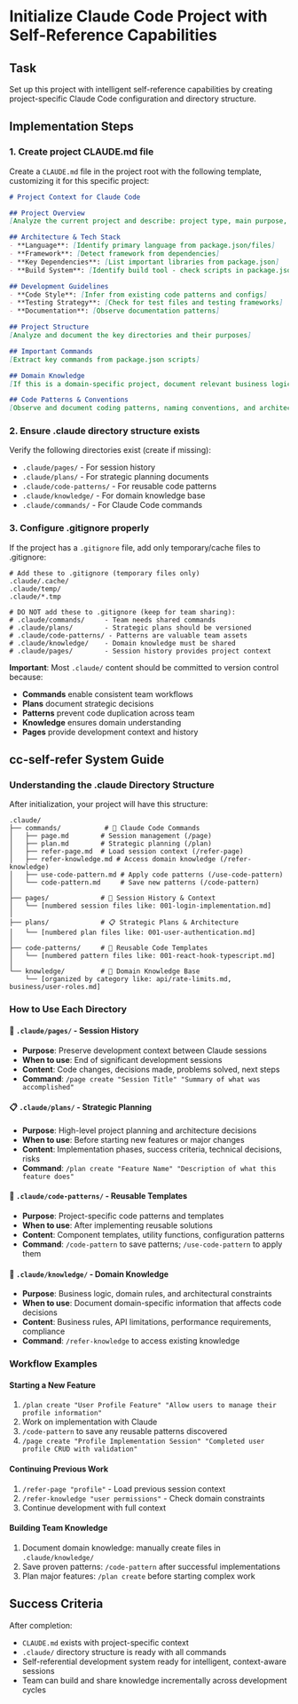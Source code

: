 # Initialize Claude Code Project with Self-Reference Capabilities

## Task

Set up this project with intelligent self-reference capabilities by creating project-specific Claude Code configuration and directory structure.

## Implementation Steps

### 1. Create project CLAUDE.md file

Create a `CLAUDE.md` file in the project root with the following template, customizing it for this specific project:

```markdown
# Project Context for Claude Code

## Project Overview
[Analyze the current project and describe: project type, main purpose, key features]

## Architecture & Tech Stack
- **Language**: [Identify primary language from package.json/files]
- **Framework**: [Detect framework from dependencies]
- **Key Dependencies**: [List important libraries from package.json]
- **Build System**: [Identify build tool - check scripts in package.json]

## Development Guidelines
- **Code Style**: [Infer from existing code patterns and configs]
- **Testing Strategy**: [Check for test files and testing frameworks]
- **Documentation**: [Observe documentation patterns]

## Project Structure
[Analyze and document the key directories and their purposes]

## Important Commands
[Extract key commands from package.json scripts]

## Domain Knowledge
[If this is a domain-specific project, document relevant business logic or constraints]

## Code Patterns & Conventions
[Observe and document coding patterns, naming conventions, and architectural decisions used in this project]
```

### 2. Ensure .claude directory structure exists

Verify the following directories exist (create if missing):
- `.claude/pages/` - For session history
- `.claude/plans/` - For strategic planning documents  
- `.claude/code-patterns/` - For reusable code patterns
- `.claude/knowledge/` - For domain knowledge base
- `.claude/commands/` - For Claude Code commands

### 3. Configure .gitignore properly

If the project has a `.gitignore` file, add only temporary/cache files to .gitignore:

```gitignore
# Add these to .gitignore (temporary files only)
.claude/.cache/
.claude/temp/
.claude/*.tmp

# DO NOT add these to .gitignore (keep for team sharing):
# .claude/commands/     - Team needs shared commands
# .claude/plans/        - Strategic plans should be versioned
# .claude/code-patterns/ - Patterns are valuable team assets
# .claude/knowledge/    - Domain knowledge must be shared
# .claude/pages/        - Session history provides project context
```

**Important**: Most `.claude/` content should be committed to version control because:
- **Commands** enable consistent team workflows
- **Plans** document strategic decisions  
- **Patterns** prevent code duplication across team
- **Knowledge** ensures domain understanding
- **Pages** provide development context and history

## cc-self-refer System Guide

### Understanding the .claude Directory Structure

After initialization, your project will have this structure:

```
.claude/
├── commands/           # 🎯 Claude Code Commands
│   ├── page.md        # Session management (/page)
│   ├── plan.md        # Strategic planning (/plan)  
│   ├── refer-page.md  # Load session context (/refer-page)
│   ├── refer-knowledge.md # Access domain knowledge (/refer-knowledge)
│   ├── use-code-pattern.md # Apply code patterns (/use-code-pattern)
│   └── code-pattern.md     # Save new patterns (/code-pattern)
│
├── pages/             # 📄 Session History & Context
│   └── [numbered session files like: 001-login-implementation.md]
│
├── plans/             # 📋 Strategic Plans & Architecture  
│   └── [numbered plan files like: 001-user-authentication.md]
│
├── code-patterns/     # 🧩 Reusable Code Templates
│   └── [numbered pattern files like: 001-react-hook-typescript.md]
│
└── knowledge/         # 🧠 Domain Knowledge Base
    └── [organized by category like: api/rate-limits.md, business/user-roles.md]
```

### How to Use Each Directory

#### 📄 `.claude/pages/` - Session History
- **Purpose**: Preserve development context between Claude sessions
- **When to use**: End of significant development sessions
- **Content**: Code changes, decisions made, problems solved, next steps
- **Command**: `/page create "Session Title" "Summary of what was accomplished"`

#### 📋 `.claude/plans/` - Strategic Planning  
- **Purpose**: High-level project planning and architecture decisions
- **When to use**: Before starting new features or major changes
- **Content**: Implementation phases, success criteria, technical decisions, risks
- **Command**: `/plan create "Feature Name" "Description of what this feature does"`

#### 🧩 `.claude/code-patterns/` - Reusable Templates
- **Purpose**: Project-specific code patterns and templates
- **When to use**: After implementing reusable solutions
- **Content**: Component templates, utility functions, configuration patterns
- **Command**: `/code-pattern` to save patterns; `/use-code-pattern` to apply them

#### 🧠 `.claude/knowledge/` - Domain Knowledge
- **Purpose**: Business logic, domain rules, and architectural constraints  
- **When to use**: Document domain-specific information that affects code decisions
- **Content**: Business rules, API limitations, performance requirements, compliance
- **Command**: `/refer-knowledge` to access existing knowledge

### Workflow Examples

#### Starting a New Feature
1. `/plan create "User Profile Feature" "Allow users to manage their profile information"`
2. Work on implementation with Claude
3. `/code-pattern` to save any reusable patterns discovered
4. `/page create "Profile Implementation Session" "Completed user profile CRUD with validation"`

#### Continuing Previous Work
1. `/refer-page "profile"` - Load previous session context
2. `/refer-knowledge "user permissions"` - Check domain constraints
3. Continue development with full context

#### Building Team Knowledge  
1. Document domain knowledge: manually create files in `.claude/knowledge/`
2. Save proven patterns: `/code-pattern` after successful implementations
3. Plan major features: `/plan create` before starting complex work

## Success Criteria

After completion:
- `CLAUDE.md` exists with project-specific context
- `.claude/` directory structure is ready with all commands
- Self-referential development system ready for intelligent, context-aware sessions
- Team can build and share knowledge incrementally across development cycles